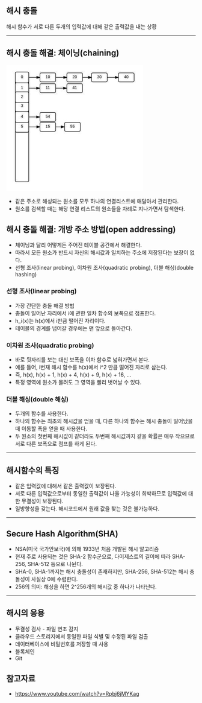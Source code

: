
## 해시 충돌
해시 함수가 서로 다른 두개의 입력값에 대해 같은 출력값을 내는 상황

__________________________________
## 해시 충돌 해결: 체이닝(chaining)
![Alt text](image-25.png)
* 같은 주소로 해싱되는 원소를 모두 하나의 연결리스트에 매달아서 관리한다.
* 원소를 검색할 때는 해당 연결 리스트의 원소들을 차례로 지나가면서 탐색한다.

## 해시 충돌 해결: 개방 주소 방법(open addressing)
* 체이닝과 달리 어떻게든 주어진 테이블 공간에서 해결한다.
* 따라서 모든 원소가 반드시 자신의 해시값과 일치하는 주소에 저장된다는 보장이 없다.
* 선형 조사(linear probing), 이차원 조사(quadratic probing), 더블 해싱(double hashing)

### 선형 조사(linear probing)
* 가장 간단한 충돌 해결 방법
* 충돌이 일어난 자리에서 i에 관한 일차 함수의 보폭으로 점프한다.
* h_i(x)는 h(x)에서 i만큼 떨어진 자리이다.
* 테이블의 경계를 넘어갈 경우에는 맨 앞으로 돌아간다.

### 이차원 조사(quadratic probing)
* 바로 뒷자리를 보는 대신 보폭을 이차 함수로 넓혀가면서 본다.
* 예를 들어, i번재 해시 함수를 h(x)에서 i^2 만큼 떨어진 자리로 삼는다.
* 즉, h(x), h(x) + 1, h(x) + 4, h(x) + 9, h(x) + 16, ...
* 특정 영역에 원소가 몰려도 그 영역을 빨리 벗어날 수 있다.

### 더블 해싱(double 해싱)
* 두개의 함수를 사용한다.
* 하나의 함수는 최초의 해시값을 얻을 때, 다른 하나의 함수는 해시 충돌이 일어났을 때 이동할 폭을 얻을 때 사용한다.
* 두 원소의 첫번째 해시값이 같더라도 두번째 해시값까지 같을 확률은 매우 작으므로 서로 다른 보폭으로 점프를 하게 된다.
_________________________________________________
## 해시함수의 특징
* 같은 입력값에 대해서 같은 출력값이 보장된다.
* 서로 다른 입력값으로부터 동일한 출력값이 나올 가능성이 희박하므로 입력값에 대한 무결성이 보장된다.
* 일방향성을 갖는다. 해시코드에서 원래 값을 찾는 것은 불가능하다.
_______________________
## Secure Hash Algorithm(SHA)
* NSA(미국 국가안보국)에 의해 1933년 처음 개발된 해시 알고리즘
* 현재 주로 사용되는 것은 SHA-2 함수군으로, 다이제스트의 길이에 따라 SHA-256, SHA-512 등으로 나뉜다.
* SHA-0, SHA-1까지는 해시 충돌성이 존재하지만, SHA-256, SHA-512는 해시 충돌성이 사실상 0에 수렴한다.
* 256의 의미: 해싱을 하면 2^256개의 해시값 중 하나가 나타난다.
__________________________
## 해시의 응용
* 무결성 검사 - 파일 변조 감지
* 클라우드 스토리지에서 동일한 파일 식별 및 수정된 파일 검출
* 데이터베이스에 비밀번호를 저장할 때 사용
* 블록체인
* Git

## 참고자료
* https://www.youtube.com/watch?v=Rpbj6jMYKag
